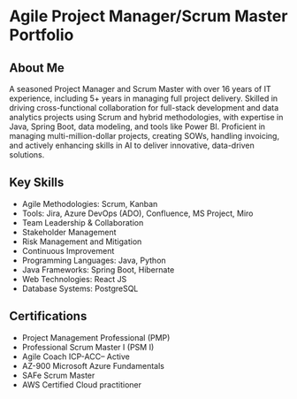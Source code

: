 # Agile Project Manager/Scrum Master Portfolio

## About Me
A seasoned Project Manager and Scrum Master with over 16 years of IT experience, including 5+ years in managing full project delivery. Skilled in driving cross-functional collaboration for full-stack development and data analytics projects using Scrum and hybrid methodologies, with expertise in Java, Spring Boot, data modeling, and tools like Power BI. Proficient in managing multi-million-dollar projects, creating SOWs, handling invoicing, and actively enhancing skills in AI to deliver innovative, data-driven solutions.

## Key Skills
- Agile Methodologies: Scrum, Kanban
- Tools: Jira, Azure DevOps (ADO), Confluence, MS Project, Miro
- Team Leadership & Collaboration
- Stakeholder Management
- Risk Management and Mitigation
- Continuous Improvement
- Programming Languages: Java, Python
- Java Frameworks: Spring Boot, Hibernate
- Web Technologies: React JS
- Database Systems: PostgreSQL

## Certifications
- Project Management Professional (PMP)
- Professional Scrum Master I (PSM I)
- Agile Coach ICP-ACC– Active
- AZ-900 Microsoft Azure Fundamentals
- SAFe Scrum Master
- AWS Certified Cloud practitioner
